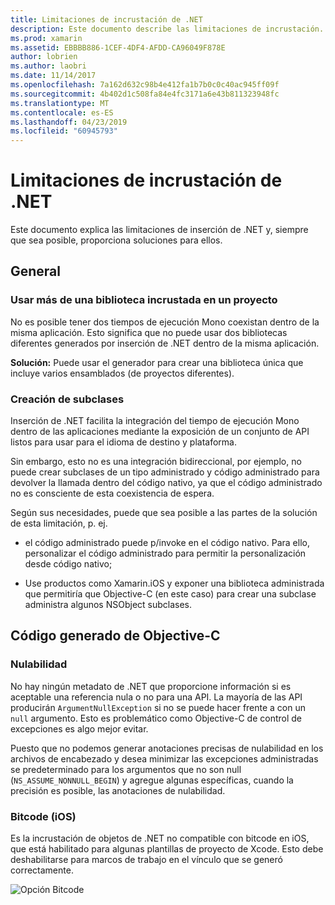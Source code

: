 ```yaml
---
title: Limitaciones de incrustación de .NET
description: Este documento describe las limitaciones de incrustación. NET, la herramienta que permite utilizar código .NET en otros lenguajes de programación.
ms.prod: xamarin
ms.assetid: EBBBB886-1CEF-4DF4-AFDD-CA96049F878E
author: lobrien
ms.author: laobri
ms.date: 11/14/2017
ms.openlocfilehash: 7a162d632c98b4e412fa1b7b0c0c40ac945ff09f
ms.sourcegitcommit: 4b402d1c508fa84e4fc3171a6e43b811323948fc
ms.translationtype: MT
ms.contentlocale: es-ES
ms.lasthandoff: 04/23/2019
ms.locfileid: "60945793"
---
```

# <a name="net-embedding-limitations"></a>Limitaciones de incrustación de .NET

Este documento explica las limitaciones de inserción de .NET y, siempre que sea posible, proporciona soluciones para ellos.

## <a name="general"></a>General

### <a name="use-more-than-one-embedded-library-in-a-project"></a>Usar más de una biblioteca incrustada en un proyecto

No es posible tener dos tiempos de ejecución Mono coexistan dentro de la misma aplicación. Esto significa que no puede usar dos bibliotecas diferentes generados por inserción de .NET dentro de la misma aplicación.

**Solución:** Puede usar el generador para crear una biblioteca única que incluye varios ensamblados (de proyectos diferentes).

### <a name="subclassing"></a>Creación de subclases

Inserción de .NET facilita la integración del tiempo de ejecución Mono dentro de las aplicaciones mediante la exposición de un conjunto de API listos para usar para el idioma de destino y plataforma.

Sin embargo, esto no es una integración bidireccional, por ejemplo, no puede crear subclases de un tipo administrado y código administrado para devolver la llamada dentro del código nativo, ya que el código administrado no es consciente de esta coexistencia de espera.

Según sus necesidades, puede que sea posible a las partes de la solución de esta limitación, p. ej.

* el código administrado puede p/invoke en el código nativo. Para ello, personalizar el código administrado para permitir la personalización desde código nativo;

* Use productos como Xamarin.iOS y exponer una biblioteca administrada que permitiría que Objective-C (en este caso) para crear una subclase administra algunos NSObject subclases.

## <a name="objective-c-generated-code"></a>Código generado de Objective-C

### <a name="nullability"></a>Nulabilidad

No hay ningún metadato de .NET que proporcione información si es aceptable una referencia nula o no para una API. La mayoría de las API producirán `ArgumentNullException` si no se puede hacer frente a con un `null` argumento. Esto es problemático como Objective-C de control de excepciones es algo mejor evitar.

Puesto que no podemos generar anotaciones precisas de nulabilidad en los archivos de encabezado y desea minimizar las excepciones administradas se predeterminado para los argumentos que no son null (`NS_ASSUME_NONNULL_BEGIN`) y agregue algunas específicas, cuando la precisión es posible, las anotaciones de nulabilidad.

### <a name="bitcode-ios"></a>Bitcode (iOS)

Es la incrustación de objetos de .NET no compatible con bitcode en iOS, que está habilitado para algunas plantillas de proyecto de Xcode. Esto debe deshabilitarse para marcos de trabajo en el vínculo que se generó correctamente.

![Opción Bitcode](images/ios-bitcode-option.png)
